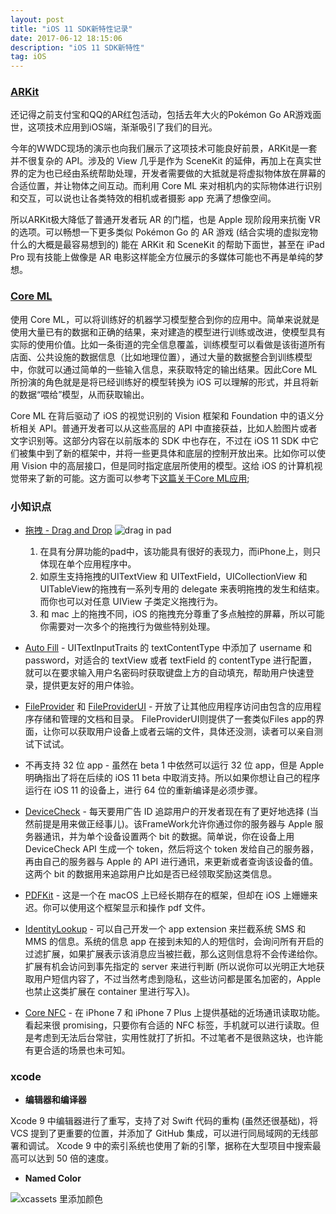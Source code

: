 ```yaml
---
layout: post
title: "iOS 11 SDK新特性记录"
date: 2017-06-12 18:15:06 
description: "iOS 11 SDK新特性"
tag: iOS 
---
```


### [ARKit](https://developer.apple.com/documentation/arkit)


还记得之前支付宝和QQ的AR红包活动，包括去年大火的Pokémon Go AR游戏面世，这项技术应用到iOS端，渐渐吸引了我们的目光。

今年的WWDC现场的演示也向我们展示了这项技术可能良好前景，ARKit是一套并不很复杂的 API。涉及的 View 几乎是作为 SceneKit 的延伸，再加上在真实世界的定为也已经由系统帮助处理，开发者需要做的大抵就是将虚拟物体放在屏幕的合适位置，并让物体之间互动。而利用 Core ML 来对相机内的实际物体进行识别和交互，可以说也让各类特效的相机或者摄影 app 充满了想像空间。

所以ARKit极大降低了普通开发者玩 AR 的门槛，也是 Apple 现阶段用来抗衡 VR 的选项。可以畅想一下更多类似 Pokémon Go 的 AR 游戏 (结合实境的虚拟宠物什么的大概是最容易想到的) 能在 ARKit 和 SceneKit 的帮助下面世，甚至在 iPad Pro 现有技能上做像是 AR 电影这样能全方位展示的多媒体可能也不再是单纯的梦想。


###  [Core ML](https://developer.apple.com/machine-learning/)

使用 Core ML，可以将训练好的机器学习模型整合到你的应用中。简单来说就是使用大量已有的数据和正确的结果，来对建造的模型进行训练或改进，使模型具有实际的使用价值。比如一条街道的完全信息覆盖，训练模型可以看做是该街道所有店面、公共设施的数据信息（比如地理位置），通过大量的数据整合到训练模型中，你就可以通过简单的一些输入信息，来获取特定的输出结果。因此Core ML 所扮演的角色就是是将已经训练好的模型转换为 iOS 可以理解的形式，并且将新的数据“喂给”模型，从而获取输出。

Core ML 在背后驱动了 iOS 的视觉识别的 Vision 框架和 Foundation 中的语义分析相关 API。普通开发者可以从这些高层的 API 中直接获益，比如人脸图片或者文字识别等。这部分内容在以前版本的 SDK 中也存在，不过在 iOS 11 SDK 中它们被集中到了新的框架中，并将一些更具体和底层的控制开放出来。比如你可以使用 Vision 中的高层接口，但是同时指定底层所使用的模型。这给 iOS 的计算机视觉带来了新的可能。这方面可以参考下[这篇关于Core ML应用](https://juejin.im/entry/5937d251a0bb9f005807c582);

### 小知识点
* [拖拽 - Drag and Drop](https://developer.apple.com/documentation/uikit/drag_and_drop) 
![drag in pad](https://docs-assets.developer.apple.com/published/d8a3490e51/5feafe54-90b2-4bd0-9593-3f0ea138df4c.png) 
	1. 在具有分屏功能的pad中，该功能具有很好的表现力，而iPhone上，则只体现在单个应用程序中。
	2. 如原生支持拖拽的UITextView 和 UITextField，UICollectionView 和 UITableView的拖拽有一系列专用的 delegate 来表明拖拽的发生和结束。而你也可以对任意 UIView 子类定义拖拽行为。
	3. 和 mac 上的拖拽不同，iOS 的拖拽充分尊重了多点触控的屏幕，所以可能你需要对一次多个的拖拽行为做些特别处理。

* [Auto Fill](https://developer.apple.com/videos/play/wwdc2017/206/) - UITextInputTraits 的 textContentType 中添加了 username 和 password，对适合的 textView 或者 textField 的 contentType 进行配置，就可以在要求输入用户名密码时获取键盘上方的自动填充，帮助用户快速登录，提供更友好的用户体验。

* [FileProvider](https://developer.apple.com/documentation/fileprovider) 和 [FileProviderUI](https://developer.apple.com/documentation/fileprovider) - 开放了让其他应用程序访问由包含的应用程序存储和管理的文档和目录。
FileProviderUI则提供了一套类似Files app的界面，让你可以获取用户设备上或者云端的文件，具体还没测，读者可以亲自测试下试试。

* 不再支持 32 位 app - 虽然在 beta 1 中依然可以运行 32 位 app，但是 Apple 明确指出了将在后续的 iOS 11 beta 中取消支持。所以如果你想让自己的程序运行在 iOS 11 的设备上，进行 64 位的重新编译是必须步骤。

* [DeviceCheck](https://developer.apple.com/documentation/devicecheck) - 每天要用广告 ID 追踪用户的开发者现在有了更好地选择 (当然前提是用来做正经事儿)。该FrameWork允许你通过你的服务器与 Apple 服务器通讯，并为单个设备设置两个 bit 的数据。简单说，你在设备上用 DeviceCheck API 生成一个 token，然后将这个 token 发给自己的服务器，再由自己的服务器与 Apple 的 API 进行通讯，来更新或者查询该设备的值。这两个 bit 的数据用来追踪用户比如是否已经领取奖励这类信息。

* [PDFKit](https://developer.apple.com/documentation/pdfkit) - 这是一个在 macOS 上已经长期存在的框架，但却在 iOS 上姗姗来迟。你可以使用这个框架显示和操作 pdf 文件。

* [IdentityLookup](https://developer.apple.com/documentation/identitylookup) - 可以自己开发一个 app extension 来拦截系统 SMS 和 MMS 的信息。系统的信息 app 在接到未知的人的短信时，会询问所有开启的过滤扩展，如果扩展表示该消息应当被拦截，那么这则信息将不会传递给你。扩展有机会访问到事先指定的 server 来进行判断 (所以说你可以光明正大地获取用户短信内容了，不过当然考虑到隐私，这些访问都是匿名加密的，Apple 也禁止这类扩展在 container 里进行写入)。


*  [Core NFC](https://developer.apple.com/documentation/corenfc) - 在 iPhone 7 和 iPhone 7 Plus 上提供基础的近场通讯读取功能。看起来很 promising，只要你有合适的 NFC 标签，手机就可以进行读取。但是考虑到无法后台常驻，实用性就打了折扣。不过笔者不是很熟这块，也许能有更合适的场景也未可知。

### xcode

* **编辑器和编译器**

Xcode 9 中编辑器进行了重写，支持了对 Swift 代码的重构 (虽然还很基础)，将 VCS 提到了更重要的位置，并添加了 GitHub 集成，可以进行同局域网的无线部署和调试。
Xcode 9 中的索引系统也使用了新的引擎，据称在大型项目中搜索最高可以达到 50 倍的速度。

* **Named Color**

![xcassets 里添加颜色](https://user-gold-cdn.xitu.io/2017/6/6/7d2b28f4fafadf52b165dac094169dab)




